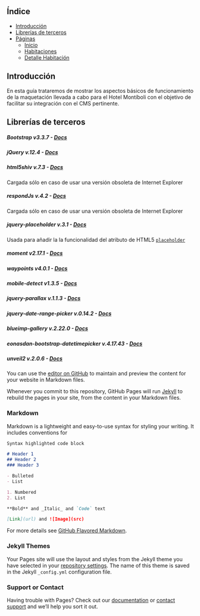## Índice
- [Introducción](#introduccion)
- [Librerías de terceros](#librerias-de-terceros)
- [Páginas](#paginas)
    - [Inicio](#inicio)
    - [Habitaciones](#habitaciones)
    - [Detalle Habitación](#detalle-habitacion)


## Introducción

En esta guía trataremos de mostrar los aspectos básicos de funcionamiento de la maquetación llevada a cabo para el Hotel Montíboli con el objetivo de facilitar su integración con el CMS pertinente.

## Librerías de terceros

##### Bootstrap v3.3.7 - [Docs]()

##### jQuery v.12.4 - [Docs]()

##### html5shiv v.7.3 - [Docs]()

Cargada sólo en caso de usar una versión obsoleta de Internet Explorer

##### respondJs v.4.2 - [Docs]()

Cargada sólo en caso de usar una versión obsoleta de Internet Explorer

##### jquery-placeholder v.3.1 - [Docs]()

Usada para añadir la la funcionalidad del atributo de HTML5 [`placeholder`](http://www.anerbarrena.com/placeholder-html5-3971/)

##### moment v2.17.1 - [Docs]()

##### waypoints v4.0.1 - [Docs]()

##### mobile-detect v1.3.5 - [Docs]()

##### jquery-parallax v.1.1.3 - [Docs](https://github.com/IanLunn/jQuery-Parallax)

##### jquery-date-range-picker v.0.14.2 - [Docs](https://github.com/longbill/jquery-date-range-picker)

##### blueimp-gallery v.2.22.0 - [Docs]()

##### eonasdan-bootstrap-datetimepicker v.4.17.43 - [Docs]()

##### unveil2 v.2.0.6 - [Docs]()


You can use the [editor on GitHub](https://github.com/AtoomStudio/montiboli-docs/edit/master/index.md) to maintain and preview the content for your website in Markdown files.

Whenever you commit to this repository, GitHub Pages will run [Jekyll](https://jekyllrb.com/) to rebuild the pages in your site, from the content in your Markdown files.

### Markdown

Markdown is a lightweight and easy-to-use syntax for styling your writing. It includes conventions for

```markdown
Syntax highlighted code block

# Header 1
## Header 2
### Header 3

- Bulleted
- List

1. Numbered
2. List

**Bold** and _Italic_ and `Code` text

[Link](url) and ![Image](src)
```

For more details see [GitHub Flavored Markdown](https://guides.github.com/features/mastering-markdown/).

### Jekyll Themes

Your Pages site will use the layout and styles from the Jekyll theme you have selected in your [repository settings](https://github.com/AtoomStudio/montiboli-docs/settings). The name of this theme is saved in the Jekyll `_config.yml` configuration file.

### Support or Contact

Having trouble with Pages? Check out our [documentation](https://help.github.com/categories/github-pages-basics/) or [contact support](https://github.com/contact) and we’ll help you sort it out.
